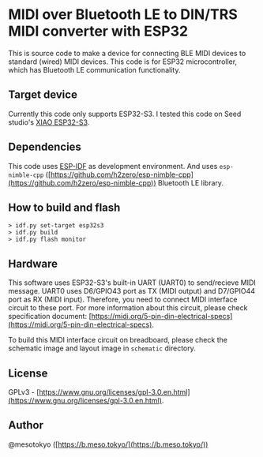 # MIDI over Bluetooth LE to DIN/TRS MIDI converter with ESP32

This is source code to make a device for connecting BLE MIDI devices to standard (wired) MIDI devices. This code is for ESP32 microcontroller, which has Bluetooth LE communication functionality.

## Target device

Currently this code only supports ESP32-S3. I tested this code on Seed studio's [XIAO ESP32-S3](https://www.seeedstudio.com/XIAO-ESP32S3-p-5627.html).

## Dependencies

This code uses [ESP-IDF](https://docs.espressif.com/projects/esp-idf/en/stable/esp32s3/index.html) as development environment. And uses `esp-nimble-cpp` ([https://github.com/h2zero/esp-nimble-cpp](https://github.com/h2zero/esp-nimble-cpp)) Bluetooth LE library.

## How to build and flash

```
> idf.py set-target esp32s3
> idf.py build
> idf.py flash monitor
```

## Hardware

This software uses ESP32-S3's built-in UART (UART0)  to send/recieve MIDI message. UART0 uses D6/GPIO43 port as TX (MIDI output) and D7/GPIO44 port as RX (MIDI input). Therefore, you need to connect MIDI interface circuit to these port. For more information about this circuit, please check specification document: [https://midi.org/5-pin-din-electrical-specs](https://midi.org/5-pin-din-electrical-specs).

To build this MIDI interface circuit on breadboard, please check the schematic image and layout image in `schematic` directory.

## License

GPLv3 - [https://www.gnu.org/licenses/gpl-3.0.en.html](https://www.gnu.org/licenses/gpl-3.0.en.html).

## Author

@mesotokyo ([https://b.meso.tokyo/](https://b.meso.tokyo/))
